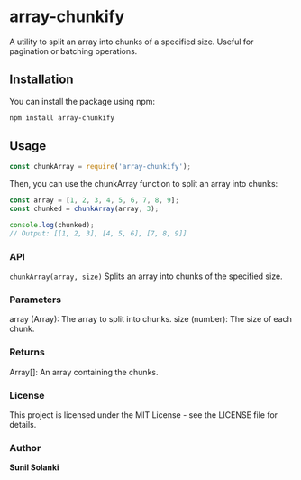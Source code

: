 ﻿# array-chunkify

A utility to split an array into chunks of a specified size. Useful for pagination or batching operations.

## Installation

You can install the package using npm:

```sh
npm install array-chunkify
```

## Usage

```javascript
const chunkArray = require('array-chunkify');
```

Then, you can use the chunkArray function to split an array into chunks:

```javascript
const array = [1, 2, 3, 4, 5, 6, 7, 8, 9];
const chunked = chunkArray(array, 3);

console.log(chunked);
// Output: [[1, 2, 3], [4, 5, 6], [7, 8, 9]]
```

### API

`chunkArray(array, size)`
Splits an array into chunks of the specified size.

### Parameters
array (Array): The array to split into chunks.
size (number): The size of each chunk.

### Returns
Array[]: An array containing the chunks.

### License
This project is licensed under the MIT License - see the LICENSE file for details.

### Author
**Sunil Solanki**
